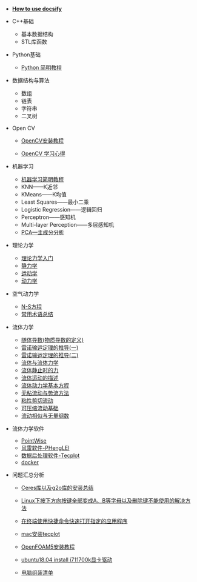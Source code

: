 
* [**How to use docsify**](./docs/how-to-use-docsify.md)
  
* C++基础

  * 基本数据结构
  * STL库函数
  
* Python基础

  * [Python 简明教程](./docs/python简明教程)

* 数据结构与算法

  * 数组
  * 链表
  * 字符串
  * 二叉树
  
* Open CV 

  * [OpenCV安装教程](./docs/OpenCV安装教程.md)

  * [OpenCV 学习心得](./docs/OpenCV学习教程.md)

* 机器学习

  * [机器学习简明教程](./docs/机器学习简明教程.md)
  * KNN——K近邻
  * KMeans——K均值
  * Least Squares——最小二乘
  * Logistic Regression——逻辑回归
  * Perceptron——感知机
  * Multi-layer Perception——多层感知机
  * [PCA—主成分分析](./docs/PCA.md)

* 理论力学

  * [理论力学入门](./docs/理论力学入门.md) 
  * [静力学](./docs/理论力学之静力学.md)
  * [运动学](./docs/理论力学之运动学.md)
  * [动力学](./docs/理论力学之动力学.md)

* 空气动力学
  
  * [N-S方程](./docs/d.md)
  * [常用术语总结](./docs/professional.md)
  
* 流体力学

  * [随体导数(物质导数的定义)](./docs/material_derivative.md)
  * [雷诺输运定理的推导(一)](./docs/leinuo1.md)
  * [雷诺输运定理的推导(二)](./docs/leinuo2.md)
  * [流体与流体力学]()
  * [流体静止时的力]()
  * [流体运动的描述]()
  * [流体动力学基本方程]()
  * [无粘流动与势流方法]()
  * [粘性剪切流动]()
  * [可压缩流动基础]()
  * [流动相似与无量纲数]()

* 流体力学软件

  *  [PointWise]()
  * [风雷软件-PHengLEI](./docs/PHengLEI)
  * [数据后处理软件-Tecplot](./docs/d.md)
  * [docker](./docs/docker.md)

* 问题汇总分析
  
  * [Ceres库以及g2o库的安装总结](./docs/Ceres库以及g2o库的安装总结.md)
  
  * [Linux下按下方向按键全部变成A、B等字母以及删除键不能使用的解决方法](./docs/Linux下按下方向按键全部变成A、B等字母以及删除键不能使用的解决方法.md)
  
  * [在终端使用快捷命令快速打开指定的应用程序](./docs/在终端使用快捷命令快速打开指定的应用程序.md)
  
  * [mac安装tecplot](./docs/tecplot.md)
  
  * [OpenFOAM5安装教程](./docs/openfoam5.md)
  
  * [ubuntu18.04 install i711700k显卡驱动](./docs/i7.md)
  
  * [电脑组装清单](./docs/电脑组装清单.md)
  
    
  
    
  
  
  
  
  
  
  

